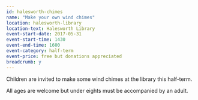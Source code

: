 ```yaml
---
id: halesworth-chimes
name: "Make your own wind chimes"
location: halesworth-library
location-text: Halesworth Library
event-start-date: 2017-05-31
event-start-time: 1430
event-end-time: 1600
event-category: half-term
event-price: free but donations appreciated
breadcrumb: y
---
```


Children are invited to make some wind chimes at the library this half-term.

All ages are welcome but under eights must be accompanied by an adult.
